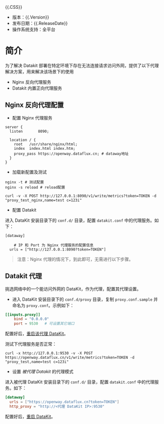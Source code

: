 {{.CSS}}

- 版本：{{.Version}}
- 发布日期：{{.ReleaseDate}}
- 操作系统支持：全平台

# 简介

为了解决 Datakit 部署在特定环境下存在无法连接请求访问外网，提供了以下代理解决方案，用来解决该场景下的使用

- Nginx 反向代理服务
- Datakit 内置正向代理服务

## Nginx 反向代理配置

- 配置 Nginx 代理服务

```
server {
  listen       8090;

  location / { 
    root   /usr/share/nginx/html;
    index  index.html index.htm;
    proxy_pass https://openway.dataflux.cn; # dataway地址
  }
}
```

- 加载新配置及测试

```
nginx -t # 测试配置
nginx -s reload # reload配置

curl -v -X POST http://127.0.0.1:8090/v1/write/metrics?token=TOKEN -d "proxy_test_nginx,name=test c=123i"
```

- 配置 Datakit

进入 DataKit 安装目录下的 `conf.d/` 目录，配置  `datakit.conf` 中的代理服务。如下：

```
[dataway]

	# IP 和 Port 为 Nginx 代理服务的配置信息
  urls = ["http://127.0.0.1:8090?token=TOKEN"] 
```

> 注意：Nginx 代理的情况下，到此即可，无需进行以下步骤。

## Datakit 代理

挑选网络中的一个能访问外网的 DataKit，作为代理，配置其代理设置。

- 进入 DataKit 安装目录下的 `conf.d/proxy` 目录，复制 `proxy.conf.sample` 并命名为 `proxy.conf`。示例如下：

```toml
[[inputs.proxy]]
    bind = "0.0.0.0"
    port = 9530   # 可设置其它端口
```

配置好后，[重启该代理 DataKit](datakit-how-to#147762ed)。

测试下代理服务是否正常：

```shell
curl -x http://127.0.0.1:9530 -v -X POST https://openway.dataflux.cn/v1/write/metrics?token=TOKEN -d "proxy_test,name=test c=123i"
```

- 设置 *被代理 Datakit* 的代理模式

进入被代理 DataKit 安装目录下的 `conf.d/` 目录，配置  `datakit.conf` 中的代理服务。如下：

```toml
[dataway]
  urls = ["https://openway.dataflux.cn?token=TOKEN"]
  http_proxy = "http://<代理 DataKit IP>:9530"
```

配置好后，[重启 DataKit](datakit-how-to#147762ed)。
